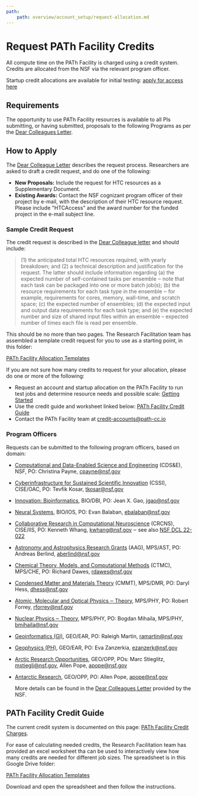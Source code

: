 ```yaml
---
path:
    path: overview/account_setup/request-allocation.md
---
```


# Request PATh Facility Credits

All compute time on the PATh Facility is charged using a credit system. Credits 
are allocated from the NSF via the relevant program officer. 

Startup credit allocations are available for initial testing: [apply for access here](https://portal.path-cc.io/application)

## Requirements

The opportunity to use PATh Facility resources is available to all PIs submitting, or having submitted, proposals to the
following Programs as per the [Dear Colleagues Letter][dear-colleague]. 

## How to Apply

The [Dear Colleague Letter][dear-colleague]
describes the request process. Researchers are asked to draft a credit request, 
and do one of the following: 

- **New Proposals:** Include the request for HTC resources as a Supplementary Document.
- **Existing Awards:** Contact the NSF cognizant program officer of their project by e-mail, with the description of their HTC resource request. Please include "HTCAccess" and the award number for the funded project in the e-mail subject line.

### Sample Credit Request

The credit request is described in the [Dear Colleague letter][dear-colleague] and should include: 

> (1) the anticipated total HTC resources required, with yearly breakdown; and (2) a technical description and justification for the request. The latter should include information regarding (a) the expected number of self-contained tasks per ensemble ‒ note that each task can be packaged into one or more batch job(s); (b) the resource requirements for each task type in the ensemble ‒ for example, requirements for cores, memory, wall-time, and scratch space; (c) the expected number of ensembles; (d) the expected input and output data requirements for each task type; and (e) the expected number and size of shared input files within an ensemble – expected number of times each file is read per ensemble. 

This should be no more than two pages. The Research Facilitation team has assembled a 
template credit request for you to use as a starting point, in this folder: 

[PATh Facility Allocation Templates][templates]

If you are not sure how many credits to request for your allocation, please do one 
or more of the following: 

- Request an account and startup allocation on the PATh Facility to run test jobs and determine resource needs and possible scale: [Getting Started](../getting-started/)
- Use the credit guide and worksheet linked below: [PATh Facility Credit Guide](#path-facility-credit-guide)
- Contact the PATh Facility team at credit-accounts@path-cc.io

### Program Officers

Requests can be submitted to the following program officers, based on domain: 
* [Computational and Data-Enabled Science and Engineering](https://beta.nsf.gov/funding/opportunities/computational-and-data-enabled-science-and-engineering-cdse-0) (CDS&E), NSF, PO: Christina Payne, [cpayne@nsf.gov](mailto:cpayne@nsf.gov)
* [Cyberinfrastructure for Sustained Scientific Innovation](https://beta.nsf.gov/funding/opportunities/cyberinfrastructure-sustained-scientific-innovation-cssi) (CSSI), CISE/OAC, PO: Tevfik Kosar, [tkosar@nsf.gov](mailto:tkosar@nsf.gov)
* [Innovation: Bioinformatics](https://beta.nsf.gov/funding/opportunities/innovation-bioinformatics), BIO/DBI, PO: Jean X. Gao, [jgao@nsf.gov](mailto:jgao@nsf.gov)
* [Neural Systems](https://beta.nsf.gov/funding/opportunities/neural-systems-0), BIO/IOS, PO: Evan Balaban, [ebalaban@nsf.gov](mailto:ebalaban@nsf.gov)
* [Collaborative Research in Computational Neuroscience](https://beta.nsf.gov/funding/opportunities/collaborative-research-computational-neuroscience-crcns) (CRCNS), CISE/IIS, PO: Kenneth Whang, [kwhang@nsf.gov](mailto:kwhang@nsf.gov) ‒ see also [NSF DCL 22-022](https://www.nsf.gov/publications/pub_summ.jsp?ods_key=nsf22022)
* [Astronomy and Astrophysics Research Grants](https://beta.nsf.gov/funding/opportunities/astronomy-and-astrophysics-research-grants-aag) (AAG), MPS/AST, PO: Andreas Berlind, [aberlind@nsf.gov](mailto:aberlind@nsf.gov)
* [Chemical Theory, Models, and Computational Methods](https://beta.nsf.gov/funding/opportunities/chemical-theory-models-and-computational-methods-ctmc-0) (CTMC), MPS/CHE, PO: Richard Dawes, [rdawes@nsf.gov](mailto:rdawes@nsf.gov)
* [Condensed Matter and Materials Theory](https://beta.nsf.gov/funding/opportunities/condensed-matter-and-materials-theory-cmmt-0) (CMMT), MPS/DMR, PO: Daryl Hess, [dhess@nsf.gov](mailto:dhess@nsf.gov)
* [Atomic, Molecular and Optical Physics ‒ Theory](https://beta.nsf.gov/funding/opportunities/atomic-molecular-and-optical-physics-theory-0), MPS/PHY, PO: Robert Forrey, [rforrey@nsf.gov](mailto:rforrey@nsf.gov)
* [Nuclear Physics ‒ Theory](https://beta.nsf.gov/funding/opportunities/nuclear-physics-theory-0), MPS/PHY, PO: Bogdan Mihaila, MPS/PHY, [bmihaila@nsf.gov](mailto:bmihaila@nsf.gov)
* [Geoinformatics (GI),](https://beta.nsf.gov/funding/opportunities/geoinformatics-gi) GEO/EAR, PO: Raleigh Martin, [ramartin@nsf.gov](mailto:ramartin@nsf.gov)
* [Geophysics (PH)](https://beta.nsf.gov/funding/opportunities/geophysics-ph-0), GEO/EAR, PO: Eva Zanzerkia, [ezanzerk@nsf.gov](mailto:ezanzerk@nsf.gov)
* [Arctic Research Opportunities](https://beta.nsf.gov/funding/opportunities/arctic-research-opportunities), GEO/OPP, POs: Marc Stieglitz, [mstiegli@nsf.gov](mailto:mstiegli@nsf.gov), Allen Pope, [apope@nsf.gov](mailto:apope@nsf.gov)
* [Antarctic Research](https://beta.nsf.gov/funding/opportunities/antarctic-research), GEO/OPP, PO: Allen Pope, [apope@nsf.gov](mailto:apope@nsf.gov)

    
    More details can be found in the [Dear Colleagues Letter](https://www.nsf.gov/pubs/2022/nsf22051/nsf22051.jsp) provided by the NSF.

## PATh Facility Credit Guide

The current credit system is documented on this page: 
[PATh Facility Credit Charges](../../references/credit-account-charges/). 

For ease of calculating needed credits, the Research Facilitation team has provided 
an excel worksheet tha can be used to interactively view how many credits are needed 
for different job sizes. The spreadsheet is in this Google Drive folder: 

[PATh Facility Allocation Templates][templates]

Download and open the spreadsheet and then follow the instructions. 

[dear-colleague]: https://www.nsf.gov/pubs/2022/nsf22051/nsf22051.jsp
[templates]: https://drive.google.com/drive/u/0/folders/1Cy_tVnmrwLfg5oyZbWsW8VpCctuf14BC